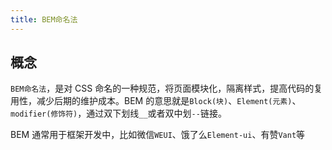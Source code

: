 ```yaml
---
title: BEM命名法
---
```


## 概念

`BEM命名法`，是对 CSS 命名的一种规范，将页面模块化，隔离样式，提高代码的复用性，减少后期的维护成本。BEM 的意思就是`Block(块)`、`Element(元素)`、`modifier(修饰符)`，通过双下划线`__`或者双中划`--`链接。

BEM 通常用于框架开发中，比如微信`WEUI`、饿了么`Element-ui`、有赞`Vant`等
